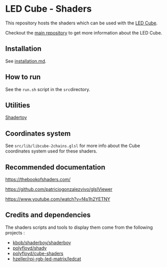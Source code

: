 LED Cube - Shaders
==================

This repository hosts the shaders which can be used with the [LED Cube](https://github.com/francoisgeorgy/led-cube). 

Checkout the [main repository](https://github.com/francoisgeorgy/led-cube) to get more information about the LED Cube.

Installation
------------

See [installation.md](installation.md).

How to run
----------

See the `run.sh` script in the `src`directory.

Utilities
---------

[Shadertoy](https://www.shadertoy.com/)

Coordinates system
------------------

See `src/lib/libcube-2chains.glsl` for more info about the Cube coordinates system used for these shaders.


Recommended documentation
-------------------------

https://thebookofshaders.com/

https://github.com/patriciogonzalezvivo/glslViewer

https://www.youtube.com/watch?v=f4s1h2YETNY


Credits and dependencies
------------------------

The shaders scripts and tools to display them come from the following projects :

- [kbob/shaderboy/shaderboy](https://github.com/kbob/shaderboy/tree/master)
- [polyfloyd/shady](https://github.com/polyfloyd/shady)
- [polyfloyd/cube-shaders](https://github.com/polyfloyd/cube-shaders)
- [hzeller/rpi-rgb-led-matrix/ledcat](https://github.com/hzeller/rpi-rgb-led-matrix/blob/master/examples-api-use/ledcat.cc)
